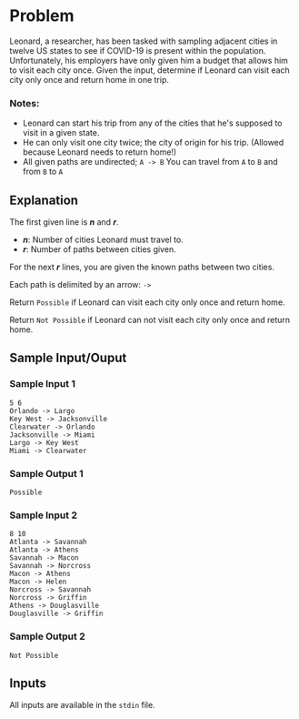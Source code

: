 # Problem
Leonard, a researcher, has been tasked with sampling adjacent cities in twelve US states to see if COVID-19 is present within the population. Unfortunately, his employers have only given him a budget that allows him to visit each city once. Given the input, determine if Leonard can visit each city only once and return home in one trip.

### Notes:
* Leonard can start his trip from any of the cities that he's supposed to visit in a given state.
* He can only visit one city twice; the city of origin for his trip. (Allowed because Leonard needs to return home!)
* All given paths are undirected; `A -> B` You can travel from `A` to `B` and from `B` to `A`

## Explanation
The first given line is ***n*** and ***r***. 
* ***n***: Number of cities Leonard must travel to.
* ***r***: Number of paths between cities given.

For the next ***r*** lines, you are given the known paths between two cities.

Each path is delimited by an arrow: `->`

Return `Possible` if Leonard can visit each city only once and return home.

Return `Not Possible` if Leonard can not visit each city only once and return home.

## Sample Input/Ouput

### Sample Input 1
```
5 6
Orlando -> Largo
Key West -> Jacksonville
Clearwater -> Orlando
Jacksonville -> Miami
Largo -> Key West
Miami -> Clearwater
```

### Sample Output 1
`Possible`

### Sample Input 2
```
8 10
Atlanta -> Savannah
Atlanta -> Athens
Savannah -> Macon
Savannah -> Norcross 
Macon -> Athens
Macon -> Helen
Norcross -> Savannah
Norcross -> Griffin
Athens -> Douglasville
Douglasville -> Griffin
```

### Sample Output 2
`Not Possible`

## Inputs
All inputs are available in the `stdin` file.
